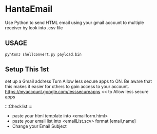 # HantaEmail
Use Python to send HTML email using your gmail account to multiple receiver by look into .csv file

## USAGE
```
pyhton3 shellconvert.py payload.bin
```
## Setup This 1st
set up a Gmail address
Turn Allow less secure apps to ON. Be aware that this makes it easier for others to gain access to your account.
https://myaccount.google.com/lesssecureapps << to Allow less secure apps

:::Checklist::::
- paste your html template into <emailform.html>
- paste your email list into <emailList.scv> format [email,name]
- Change your Email Subject
